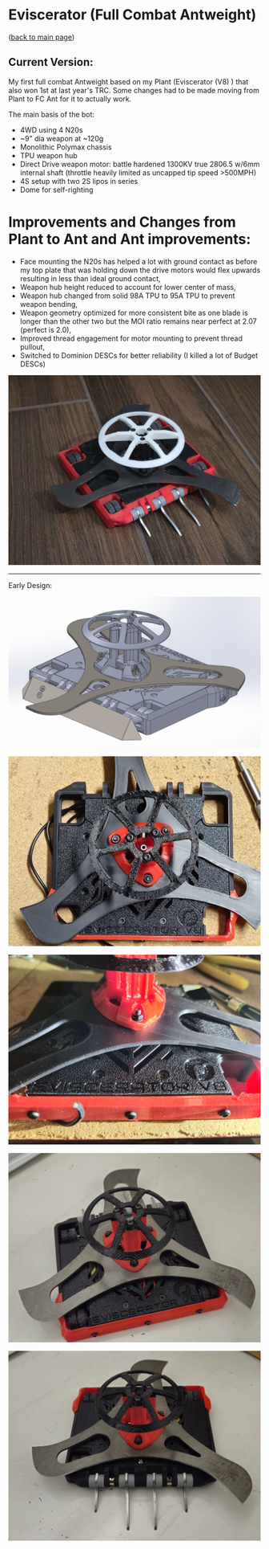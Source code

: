 # Eviscerator (Full Combat Antweight)

([back to main page](../README.md))

## Current Version:

My first full combat Antweight based on my Plant (Eviscerator (V8) ) that also won 1st at last year's TRC. Some changes had to be made moving from Plant to FC Ant for it to actually work.

The main basis of the bot:
- 4WD using 4 N20s
- ~9" dia weapon at ~120g
- Monolithic Polymax chassis
- TPU weapon hub
- Direct Drive weapon motor: battle hardened 1300KV true 2806.5 w/6mm internal shaft (throttle heavily limited as uncapped tip speed >500MPH)
- 4S setup with two 2S lipos in series
- Dome for self-righting

# Improvements and Changes from Plant to Ant and Ant improvements:
- Face mounting the N20s has helped a lot with ground contact as before my top plate that was holding down the drive motors would flex upwards resulting in less than ideal ground contact,
- Weapon hub height reduced to account for lower center of mass,
- Weapon hub changed from solid 98A TPU to 95A TPU to prevent weapon bending,
- Weapon geometry optimized for more consistent bite as one blade is longer than the other two but the MOI ratio remains near perfect at 2.07 (perfect is 2.0),
- Improved thread engagement for motor mounting to prevent thread pullout,
- Switched to Dominion DESCs for better reliability (I killed a lot of Budget DESCs)

<img src="Full Combat Antweight Eviscerator/ImagesEviscerANT/c1.jpg" />




---

Early Design:

![EviscerANT CAD](ImagesEviscerANT/a1.png)

![EviscerANT early](ImagesEviscerANT/a3.jpg)

![EviscerANT early](ImagesEviscerANT/a4.jpg)

![EviscerANT finished](ImagesEviscerANT/b1.jpg)

![EviscerANT finished](ImagesEviscerANT/b2.jpg)
